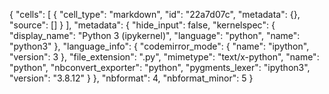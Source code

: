 {
 "cells": [
  {
   "cell_type": "markdown",
   "id": "22a7d07c",
   "metadata": {},
   "source": []
  }
 ],
 "metadata": {
  "hide_input": false,
  "kernelspec": {
   "display_name": "Python 3 (ipykernel)",
   "language": "python",
   "name": "python3"
  },
  "language_info": {
   "codemirror_mode": {
    "name": "ipython",
    "version": 3
   },
   "file_extension": ".py",
   "mimetype": "text/x-python",
   "name": "python",
   "nbconvert_exporter": "python",
   "pygments_lexer": "ipython3",
   "version": "3.8.12"
  }
 },
 "nbformat": 4,
 "nbformat_minor": 5
}
